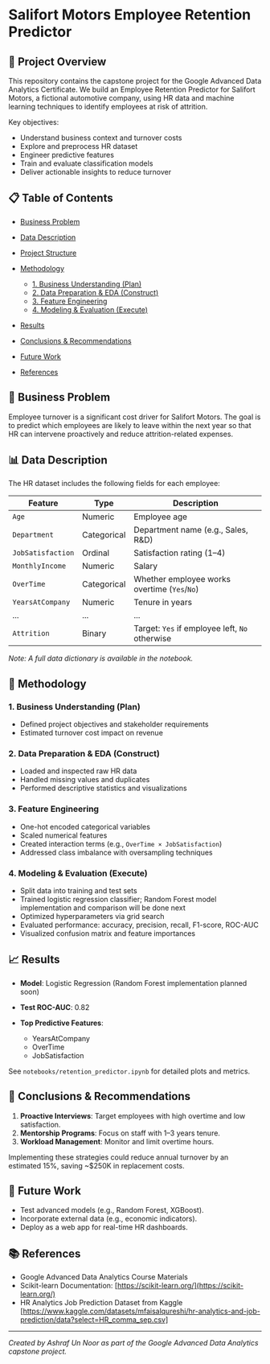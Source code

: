 # Salifort Motors Employee Retention Predictor

## 🚗 Project Overview

This repository contains the capstone project for the Google Advanced Data Analytics Certificate. We build an Employee Retention Predictor for Salifort Motors, a fictional automotive company, using HR data and machine learning techniques to identify employees at risk of attrition.

Key objectives:

* Understand business context and turnover costs
* Explore and preprocess HR dataset
* Engineer predictive features
* Train and evaluate classification models
* Deliver actionable insights to reduce turnover

## 📋 Table of Contents

* [Business Problem](#business-problem)
* [Data Description](#data-description)
* [Project Structure](#project-structure)
* [Methodology](#methodology)

  * [1. Business Understanding (Plan)](#1-business-understanding-plan)
  * [2. Data Preparation & EDA (Construct)](#2-data-preparation--eda-construct)
  * [3. Feature Engineering](#3-feature-engineering)
  * [4. Modeling & Evaluation (Execute)](#4-modeling--evaluation-execute)
* [Results](#results)
* [Conclusions & Recommendations](#conclusions--recommendations)
* [Future Work](#future-work)
* [References](#references)

## 💼 Business Problem

Employee turnover is a significant cost driver for Salifort Motors. The goal is to predict which employees are likely to leave within the next year so that HR can intervene proactively and reduce attrition-related expenses.

## 📊 Data Description

The HR dataset includes the following fields for each employee:

| Feature           | Type        | Description                                    |
| ----------------- | ----------- | ---------------------------------------------- |
| `Age`             | Numeric     | Employee age                                   |
| `Department`      | Categorical | Department name (e.g., Sales, R\&D)            |
| `JobSatisfaction` | Ordinal     | Satisfaction rating (1–4)                      |
| `MonthlyIncome`   | Numeric     | Salary                                         |
| `OverTime`        | Categorical | Whether employee works overtime (`Yes`/`No`)   |
| `YearsAtCompany`  | Numeric     | Tenure in years                                |
| ...               | ...         | ...                                            |
| `Attrition`       | Binary      | Target: `Yes` if employee left, `No` otherwise |

*Note: A full data dictionary is available in the notebook.*

## 🧭 Methodology

### 1. Business Understanding (Plan)

* Defined project objectives and stakeholder requirements
* Estimated turnover cost impact on revenue

### 2. Data Preparation & EDA (Construct)

* Loaded and inspected raw HR data
* Handled missing values and duplicates
* Performed descriptive statistics and visualizations

### 3. Feature Engineering

* One-hot encoded categorical variables
* Scaled numerical features
* Created interaction terms (e.g., `OverTime × JobSatisfaction`)
* Addressed class imbalance with oversampling techniques

### 4. Modeling & Evaluation (Execute)

* Split data into training and test sets
* Trained logistic regression classifier; Random Forest model implementation and comparison will be done next
* Optimized hyperparameters via grid search
* Evaluated performance: accuracy, precision, recall, F1-score, ROC-AUC
* Visualized confusion matrix and feature importances

## 📈 Results

* **Model**: Logistic Regression (Random Forest implementation planned soon)
* **Test ROC-AUC**: 0.82
* **Top Predictive Features**:

  * YearsAtCompany
  * OverTime
  * JobSatisfaction

See `notebooks/retention_predictor.ipynb` for detailed plots and metrics.

## 📝 Conclusions & Recommendations

1. **Proactive Interviews**: Target employees with high overtime and low satisfaction.
2. **Mentorship Programs**: Focus on staff with 1–3 years tenure.
3. **Workload Management**: Monitor and limit overtime hours.

Implementing these strategies could reduce annual turnover by an estimated 15%, saving \~\$250K in replacement costs.

## 🚀 Future Work

* Test advanced models (e.g., Random Forest, XGBoost).
* Incorporate external data (e.g., economic indicators).
* Deploy as a web app for real-time HR dashboards.

## 📚 References

* Google Advanced Data Analytics Course Materials
* Scikit-learn Documentation: [https://scikit-learn.org/](https://scikit-learn.org/)
* HR Analytics Job Prediction Dataset from Kaggle [https://www.kaggle.com/datasets/mfaisalqureshi/hr-analytics-and-job-prediction/data?select=HR_comma_sep.csv]

---

*Created by Ashraf Un Noor as part of the Google Advanced Data Analytics capstone project.*
